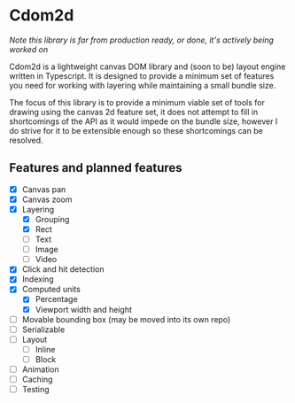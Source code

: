 # Cdom2d

_Note this library is far from production ready, or done, it's actively being worked on_

Cdom2d is a lightweight canvas DOM library and (soon to be) layout engine written in Typescript. It is designed to provide a minimum set of features you need for working with layering while maintaining a small bundle size.

The focus of this library is to provide a minimum viable set of tools for drawing using the canvas 2d feature set, it does not attempt to fill in shortcomings of the API as it would impede on the bundle size, however I do strive for it to be extensible enough so these shortcomings can be resolved.

## Features and planned features

- [x] Canvas pan
- [x] Canvas zoom
- [x] Layering
  - [x] Grouping
  - [x] Rect
  - [ ] Text
  - [ ] Image
  - [ ] Video
- [x] Click and hit detection
- [x] Indexing
- [x] Computed units
  - [x] Percentage
  - [x] Viewport width and height
- [ ] Movable bounding box (may be moved into its own repo)
- [ ] Serializable 
- [ ] Layout
  - [ ] Inline
  - [ ] Block
- [ ] Animation
- [ ] Caching
- [ ] Testing